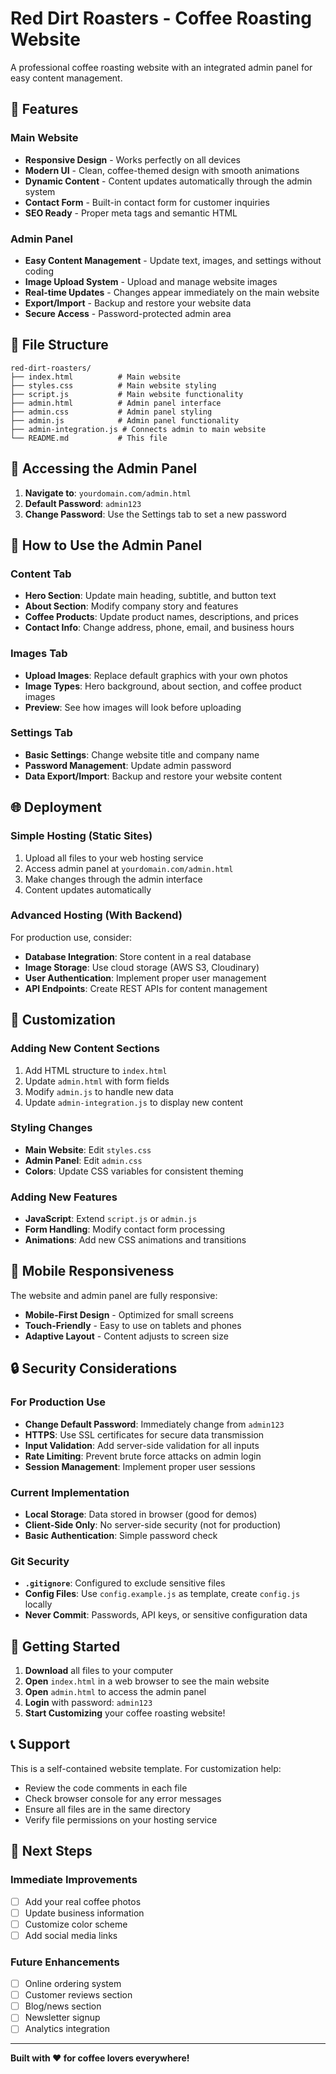 # Red Dirt Roasters - Coffee Roasting Website

A professional coffee roasting website with an integrated admin panel for easy content management.

## 🚀 Features

### Main Website
- **Responsive Design** - Works perfectly on all devices
- **Modern UI** - Clean, coffee-themed design with smooth animations
- **Dynamic Content** - Content updates automatically through the admin system
- **Contact Form** - Built-in contact form for customer inquiries
- **SEO Ready** - Proper meta tags and semantic HTML

### Admin Panel
- **Easy Content Management** - Update text, images, and settings without coding
- **Image Upload System** - Upload and manage website images
- **Real-time Updates** - Changes appear immediately on the main website
- **Export/Import** - Backup and restore your website data
- **Secure Access** - Password-protected admin area

## 📁 File Structure

```
red-dirt-roasters/
├── index.html          # Main website
├── styles.css          # Main website styling
├── script.js           # Main website functionality
├── admin.html          # Admin panel interface
├── admin.css           # Admin panel styling
├── admin.js            # Admin panel functionality
├── admin-integration.js # Connects admin to main website
└── README.md           # This file
```

## 🔐 Accessing the Admin Panel

1. **Navigate to**: `yourdomain.com/admin.html`
2. **Default Password**: `admin123`
3. **Change Password**: Use the Settings tab to set a new password

## 📝 How to Use the Admin Panel

### Content Tab
- **Hero Section**: Update main heading, subtitle, and button text
- **About Section**: Modify company story and features
- **Coffee Products**: Update product names, descriptions, and prices
- **Contact Info**: Change address, phone, email, and business hours

### Images Tab
- **Upload Images**: Replace default graphics with your own photos
- **Image Types**: Hero background, about section, and coffee product images
- **Preview**: See how images will look before uploading

### Settings Tab
- **Basic Settings**: Change website title and company name
- **Password Management**: Update admin password
- **Data Export/Import**: Backup and restore your website content

## 🌐 Deployment

### Simple Hosting (Static Sites)
1. Upload all files to your web hosting service
2. Access admin panel at `yourdomain.com/admin.html`
3. Make changes through the admin interface
4. Content updates automatically

### Advanced Hosting (With Backend)
For production use, consider:
- **Database Integration**: Store content in a real database
- **Image Storage**: Use cloud storage (AWS S3, Cloudinary)
- **User Authentication**: Implement proper user management
- **API Endpoints**: Create REST APIs for content management

## 🔧 Customization

### Adding New Content Sections
1. Add HTML structure to `index.html`
2. Update `admin.html` with form fields
3. Modify `admin.js` to handle new data
4. Update `admin-integration.js` to display new content

### Styling Changes
- **Main Website**: Edit `styles.css`
- **Admin Panel**: Edit `admin.css`
- **Colors**: Update CSS variables for consistent theming

### Adding New Features
- **JavaScript**: Extend `script.js` or `admin.js`
- **Form Handling**: Modify contact form processing
- **Animations**: Add new CSS animations and transitions

## 📱 Mobile Responsiveness

The website and admin panel are fully responsive:
- **Mobile-First Design** - Optimized for small screens
- **Touch-Friendly** - Easy to use on tablets and phones
- **Adaptive Layout** - Content adjusts to screen size

## 🔒 Security Considerations

### For Production Use
- **Change Default Password**: Immediately change from `admin123`
- **HTTPS**: Use SSL certificates for secure data transmission
- **Input Validation**: Add server-side validation for all inputs
- **Rate Limiting**: Prevent brute force attacks on admin login
- **Session Management**: Implement proper user sessions

### Current Implementation
- **Local Storage**: Data stored in browser (good for demos)
- **Client-Side Only**: No server-side security (not for production)
- **Basic Authentication**: Simple password check

### Git Security
- **`.gitignore`**: Configured to exclude sensitive files
- **Config Files**: Use `config.example.js` as template, create `config.js` locally
- **Never Commit**: Passwords, API keys, or sensitive configuration data

## 🚀 Getting Started

1. **Download** all files to your computer
2. **Open** `index.html` in a web browser to see the main website
3. **Open** `admin.html` to access the admin panel
4. **Login** with password: `admin123`
5. **Start Customizing** your coffee roasting website!

## 📞 Support

This is a self-contained website template. For customization help:
- Review the code comments in each file
- Check browser console for any error messages
- Ensure all files are in the same directory
- Verify file permissions on your hosting service

## 🎯 Next Steps

### Immediate Improvements
- [ ] Add your real coffee photos
- [ ] Update business information
- [ ] Customize color scheme
- [ ] Add social media links

### Future Enhancements
- [ ] Online ordering system
- [ ] Customer reviews section
- [ ] Blog/news section
- [ ] Newsletter signup
- [ ] Analytics integration

---

**Built with ❤️ for coffee lovers everywhere!**
